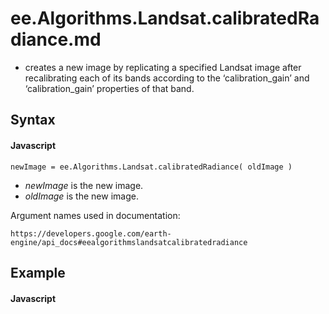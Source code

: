 # ee.Algorithms.Landsat.calibratedRadiance.md
- creates a new image by replicating a specified Landsat image after recalibrating each of  its bands according to the ‘calibration_gain’ and ‘calibration_gain’ properties of that band.

## Syntax

#### Javascript
```
newImage = ee.Algorithms.Landsat.calibratedRadiance( oldImage ) 
```

- *newImage* is the new image.
- *oldImage* is the new image.
 

Argument names used in documentation:
```
https://developers.google.com/earth-engine/api_docs#eealgorithmslandsatcalibratedradiance
```

## Example

#### Javascript
```

```
